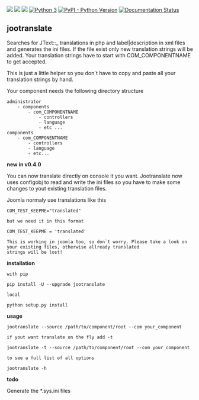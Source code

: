 [![](https://img.shields.io/pypi/v/jootranslate.svg)](https://pypi.python.org/pypi?name=jootranslate&:action=display)  [![](https://travis-ci.org/pfitzer/jtranslate.svg?branch=master)](https://travis-ci.org/pfitzer/jtranslate) [![](https://pyup.io/repos/github/pfitzer/jtranslate/shield.svg?t=1520427395490)](https://pyup.io/account/repos/github/pfitzer/jtranslate/) [![Python 3](https://pyup.io/repos/github/pfitzer/jtranslate/python-3-shield.svg)](https://pyup.io/repos/github/pfitzer/jtranslate/)
[![PyPI - Python Version](https://img.shields.io/pypi/pyversions/jootranslate.svg)](https://pypi.python.org/pypi?name=jootranslate&:action=display) [![Documentation Status](https://readthedocs.org/projects/jootranslate/badge/?version=latest)](http://jootranslate.readthedocs.io/?badge=latest)


## jootranslate
Searches for JText::_ translations in php and label|description in xml files and generates the ini files. If the file exist only new translation strings will
be added. Your translation strings have to start with COM_COMPONENTNAME to get accepted.

This is just a little helper so you don`t have to copy and paste all your translation strings by hand.

Your component needs the following directory structure

    administrator
        - components
            - com_COMPONENTNAME
                - controllers
                - language
                - etc ...
    components
        - com_COMPONENTNAME
            - controllers
            - language
            - etc...
            
**new in v0.4.0**

You can now translate directly on console it you want. Jootranslate now uses configobj to read and write the ini files so you
have to make some changes to yout existing translation files.

Joomla normaly use translations like this

    COM_TEST_KEEPME="translated"
    
    but we need it in this format
    
    COM_TEST_KEEPME = 'translated'
    
    This is working in joomla too, so don`t worry. Please take a look on your existing files, otherwise allready translated
    strings will be lost!

**installation**

    with pip

    pip install -U --upgrade jootranslate

    local

    python setup.py install

**usage**


    jootranslate --source /path/to/component/root --com your_component
    
    if yout want translate on the fly add -t
    
    jootranslate -t --source /path/to/component/root --com your_component

    to see a full list of all options

    jootranslate -h

**todo**

Generate the *.sys.ini files
